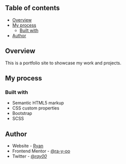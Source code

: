 
## Table of contents

- [Overview](#overview)
- [My process](#my-process)
  - [Built with](#built-with)
- [Author](#author)

## Overview
This is a portfolio site to showcase my work and projects.

## My process

### Built with

- Semantic HTML5 markup
- CSS custom properties
- Bootstrap
- SCSS



## Author

- Website - [Ryan](https://www.your-site.com)
- Frontend Mentor - [@ra-y-oo](https://www.frontendmentor.io/profile/ra-y-oo)
- Twitter - [@_ray00_](https://www.twitter.com/_ray00_)


